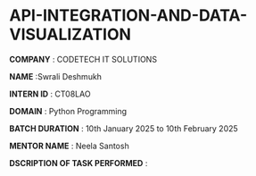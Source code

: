 # API-INTEGRATION-AND-DATA-VISUALIZATION

**COMPANY** : CODETECH IT SOLUTIONS

**NAME** :Swrali Deshmukh

**INTERN ID** : CT08LAO

**DOMAIN** : Python Programming

**BATCH DURATION** : 10th January 2025 to 10th February 2025

**MENTOR NAME** : Neela Santosh

**DSCRIPTION OF TASK PERFORMED** :
